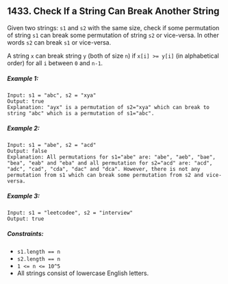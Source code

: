 ## 1433. Check If a String Can Break Another String

Given two strings: ```s1``` and ```s2``` with the same size, check if some permutation of string ```s1``` can break some permutation of string ```s2``` or vice-versa. In other words ```s2``` can break ```s1``` or vice-versa.

A string ```x``` can break string ```y``` (both of size ```n```) if ```x[i] >= y[i]``` (in alphabetical order) for all ```i``` between ```0``` and ```n-1```.

##### Example 1:
```
Input: s1 = "abc", s2 = "xya"
Output: true
Explanation: "ayx" is a permutation of s2="xya" which can break to string "abc" which is a permutation of s1="abc".
```
##### Example 2:
```
Input: s1 = "abe", s2 = "acd"
Output: false
Explanation: All permutations for s1="abe" are: "abe", "aeb", "bae", "bea", "eab" and "eba" and all permutation for s2="acd" are: "acd", "adc", "cad", "cda", "dac" and "dca". However, there is not any permutation from s1 which can break some permutation from s2 and vice-versa.
```
##### Example 3:
```
Input: s1 = "leetcodee", s2 = "interview"
Output: true
```

##### Constraints:

* ```s1.length == n```
* ```s2.length == n```
* ```1 <= n <= 10^5```
* All strings consist of lowercase English letters.